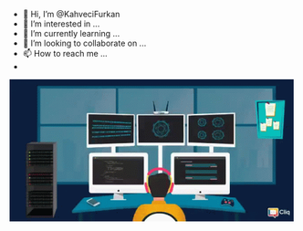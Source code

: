 - 👋 Hi, I’m @KahveciFurkan
- 👀 I’m interested in ...
- 🌱 I’m currently learning ...
- 💞️ I’m looking to collaborate on ...
- 📫 How to reach me ...
- 
![](https://github.com/KahveciFurkan/KahveciFurkan/blob/main/coding.gif)
<!---
KahveciFurkan/KahveciFurkan is a ✨ special ✨ repository because its `README.md` (this file) appears on your GitHub profile.
You can click the Preview link to take a look at your changes.
https://github.com/KahveciFurkan/KahveciFurkan/blob/main/coding.gif
--->
